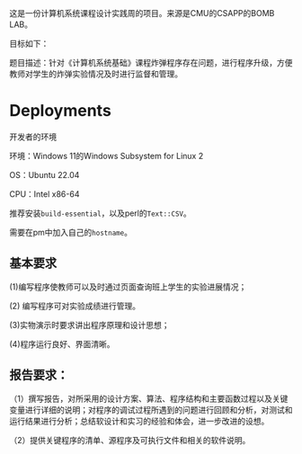 这是一份计算机系统课程设计实践周的项目。来源是CMU的CSAPP的BOMB LAB。

目标如下：

题目描述：针对《计算机系统基础》课程炸弹程序存在问题，进行程序升级，方便教师对学生的炸弹实验情况及时进行监督和管理。

# Deployments
开发者的环境

环境：Windows 11的Windows Subsystem for Linux 2

OS：Ubuntu 22.04

CPU：Intel x86-64

推荐安装`build-essential`，以及perl的`Text::CSV`。

需要在pm中加入自己的`hostname`。

## 基本要求

(1)编写程序使教师可以及时通过页面查询班上学生的实验进展情况；   

(2) 编写程序可对实验成绩进行管理。

(3)实物演示时要求讲出程序原理和设计思想；

(4)程序运行良好、界面清晰。

## 报告要求： 

（1）撰写报告，对所采用的设计方案、算法、程序结构和主要函数过程以及关键变量进行详细的说明；对程序的调试过程所遇到的问题进行回顾和分析，对测试和运行结果进行分析；总结软设计和实习的经验和体会，进一步改进的设想。

（2）提供关键程序的清单、源程序及可执行文件和相关的软件说明。
